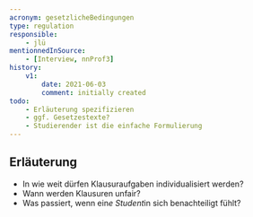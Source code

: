 ```yaml
---
acronym: gesetzlicheBedingungen
type: regulation
responsible:
    - jlü
mentionnedInSource: 
    - [Interview, nnProf3]
history:
    v1:
        date: 2021-06-03
        comment: initially created
todo:
    - Erläuterung spezifizieren
    - ggf. Gesetzestexte? 
    - Studierender ist die einfache Formulierung 
---
```


## Erläuterung
* In wie weit dürfen Klausuraufgaben individualisiert werden?
* Wann werden Klausuren unfair?
* Was passiert, wenn ein*e Student*in sich benachteiligt fühlt?



